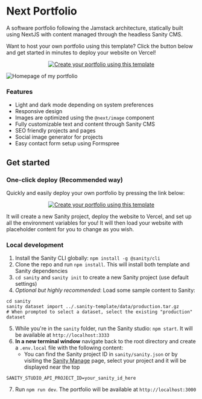 # Next Portfolio

A software portfolio following the Jamstack architecture, statically built using NextJS with content managed through the headless Sanity CMS.

Want to host your own portfolio using this template? Click the button below and get started in minutes to deploy your website on Vercel!

<p align="center">
	<a href="https://www.sanity.io/create?template=abdullahibneat/next-portfolio" target="_blank">
		<img src="https://img.shields.io/badge/SANITY-CREATE%20PROJECT-green?&style=flat-square&labelColor=black&color=rgb(240,62,47)" alt="Create your portfolio using this template"/>
	</a>
</p>

![Homepage of my portfolio](https://i.imgur.com/5Rt11cl.jpg)

### Features

- Light and dark mode depending on system preferences
- Responsive design
- Images are optimized using the `@next/image` component
- Fully customizable text and content through Sanity CMS
- SEO friendly projects and pages
- Social image generator for projects
- Easy contact form setup using Formspree

## Get started

### One-click deploy (Recommended way)

Quickly and easily deploy your own portfolio by pressing the link below:

<p align="center">
	<a href="https://www.sanity.io/create?template=abdullahibneat/next-portfolio" target="_blank">
		<img src="https://img.shields.io/badge/SANITY-CREATE%20PROJECT-green?&style=flat-square&labelColor=black&color=rgb(240,62,47)" alt="Create your portfolio using this template"/>
	</a>
</p>

It will create a new Sanity project, deploy the website to Vercel, and set up all the environment variables for you! It will then load your website with placeholder content for you to change as you wish.

### Local development

 1. Install the Sanity CLI globally: `npm install -g @sanity/cli`
 2. Clone the repo and run `npm install`. This will install both template and Sanity dependencies
 3. `cd sanity` and `sanity init` to create a new Sanity project (use default settings)
 4. *Optional but highly recommended*: Load some sample content to Sanity:

```
cd sanity
sanity dataset import ../.sanity-template/data/production.tar.gz
# When prompted to select a dataset, select the existing "production" dataset
```
 5. While you're in the `sanity` folder, run the Sanity studio: `npm start`. It will be available at `http://localhost:3333`
 6. **In a new terminal window** navigate back to the root directory and create a `.env.local` file with the following content:
	 - You can find the Sanity project ID in `sanity/sanity.json` or by visiting the [Sanity Manage](https://www.sanity.io/manage) page, select your project and it will be displayed near the top

```
SANITY_STUDIO_API_PROJECT_ID=your_sanity_id_here
```

 7. Run `npm run dev`. The portfolio will be available at `http://localhost:3000`